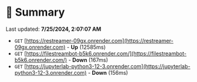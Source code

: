 # 📖 Summary
Last updated: **7/25/2024, 2:07:07 AM**

- `GET` [https://restreamer-09gx.onrender.com](https://restreamer-09gx.onrender.com) - **Up** (12585ms)
- `GET` [https://filestreambot-b5k6.onrender.com/](https://filestreambot-b5k6.onrender.com/) - **Down** (167ms)
- `GET` [https://jupyterlab-python3-12-3.onrender.com](https://jupyterlab-python3-12-3.onrender.com) - **Down** (156ms)
